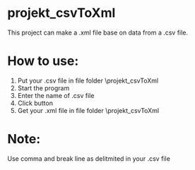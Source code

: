 # projekt_csvToXml
This project can make a .xml file base on data from a .csv file.

# How to use:
1. Put your .csv file in file folder \projekt_csvToXml
2. Start the program
3. Enter the name of .csv file 
4. Click button
5. Get your .xml file in file folder \projekt_csvToXml

# Note:
Use comma and break line as delitmited in your .csv file
